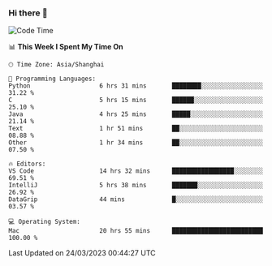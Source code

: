 ### Hi there 👋


<!--START_SECTION:waka-->
![Code Time](http://img.shields.io/badge/Code%20Time-1%2C067%20hrs%2035%20mins-blue)

📊 **This Week I Spent My Time On** 

```text
🕑︎ Time Zone: Asia/Shanghai

💬 Programming Languages: 
Python                   6 hrs 31 mins       ████████░░░░░░░░░░░░░░░░░   31.22 % 
C                        5 hrs 15 mins       ██████░░░░░░░░░░░░░░░░░░░   25.10 % 
Java                     4 hrs 25 mins       █████░░░░░░░░░░░░░░░░░░░░   21.14 % 
Text                     1 hr 51 mins        ██░░░░░░░░░░░░░░░░░░░░░░░   08.88 % 
Other                    1 hr 34 mins        ██░░░░░░░░░░░░░░░░░░░░░░░   07.50 % 

🔥 Editors: 
VS Code                  14 hrs 32 mins      █████████████████░░░░░░░░   69.51 % 
IntelliJ                 5 hrs 38 mins       ███████░░░░░░░░░░░░░░░░░░   26.92 % 
DataGrip                 44 mins             █░░░░░░░░░░░░░░░░░░░░░░░░   03.57 % 

💻 Operating System: 
Mac                      20 hrs 55 mins      █████████████████████████   100.00 % 
```


 Last Updated on 24/03/2023 00:44:27 UTC
<!--END_SECTION:waka-->

<!--
**SillyPasty/SillyPasty** is a ✨ _special_ ✨ repository because its `README.md` (this file) appears on your GitHub profile.

Here are some ideas to get you started:

- 🔭 I’m currently working on ...
- 🌱 I’m currently learning ...
- 👯 I’m looking to collaborate on ...
- 🤔 I’m looking for help with ...
- 💬 Ask me about ...
- 📫 How to reach me: ...
- 😄 Pronouns: ...
- ⚡ Fun fact: ...
-->


